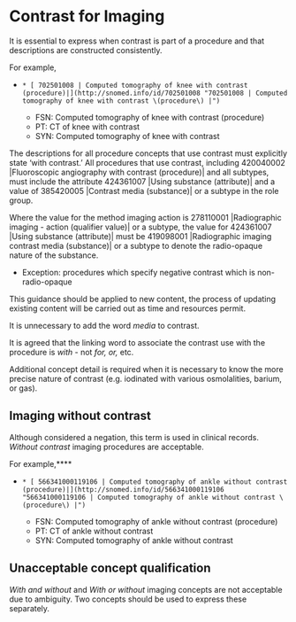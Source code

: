 # Contrast for Imaging

It is essential to express when contrast is part of a procedure and that descriptions are constructed consistently.

For example,

  *     * [ 702501008 | Computed tomography of knee with contrast (procedure)|](http://snomed.info/id/702501008 "702501008 | Computed tomography of knee with contrast \(procedure\) |")
      * FSN: Computed tomography of knee with contrast (procedure) 
      * PT: CT of knee with contrast
      * SYN: Computed tomography of knee with contrast 

The descriptions for all procedure concepts that use contrast must explicitly state ‘with contrast.’ All procedures that use contrast, including 420040002 |Fluoroscopic angiography with contrast (procedure)| and all subtypes, must include the attribute 424361007 |Using substance (attribute)| and a value of 385420005 |Contrast media (substance)| or a subtype in the role group. 

Where the value for the method imaging action is 278110001 |Radiographic imaging - action (qualifier value)| or a subtype, the value for 424361007 |Using substance (attribute)| must be 419098001 |Radiographic imaging contrast media (substance)| or a subtype to denote the radio-opaque nature of the substance.

  * Exception: procedures which specify negative contrast which is non-radio-opaque

This guidance should be applied to new content, the process of updating existing content will be carried out as time and resources permit.

It is unnecessary to add the word _media_ to contrast.

It is agreed that the linking word to associate the contrast use with the procedure is  _with_ \- not _for,_ _or,_ etc.

Additional concept detail is required when it is necessary to know the more precise nature of contrast (e.g. iodinated with various osmolalities, barium, or gas).

## Imaging without contrast

Although considered a negation, this term is used in clinical records.  _Without contrast_ imaging procedures are acceptable.

For example,****

  *     * [ 566341000119106 | Computed tomography of ankle without contrast (procedure)|](http://snomed.info/id/566341000119106 "566341000119106 | Computed tomography of ankle without contrast \(procedure\) |")
      * FSN: Computed tomography of ankle without contrast (procedure)
      * PT: CT of ankle without contrast
      * SYN: Computed tomography of ankle without contrast

## Unacceptable concept qualification

 _With and without_ and  _With or without_ imaging concepts are not acceptable due to ambiguity. Two concepts should be used to express these separately.
